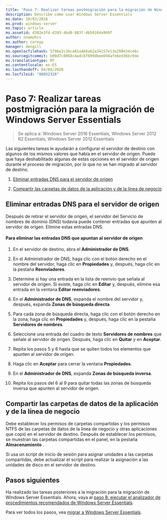 ```yaml
---
title: 'Paso 7: Realizar tareas postmigración para la migración de Windows Server Essentials'
description: Describe cómo usar Windows Server Essentials
ms.date: 10/03/2016
ms.prod: windows-server
ms.topic: article
ms.assetid: d382e3fd-d393-4bd0-883f-db50104a969f
author: nnamuhcs
ms.author: coreyp
manager: dongill
ms.openlocfilehash: 579be2c36ca01a4b8ab2a34157e13e298e34c48c
ms.sourcegitcommit: b00d7c8968c4adc8f699dbee694afe6ed36bc9de
ms.translationtype: MT
ms.contentlocale: es-ES
ms.lasthandoff: 04/08/2020
ms.locfileid: "80852328"
---
```

# <a name="step-7-perform-post-migration-tasks-for-the-windows-server-essentials-migration"></a>Paso 7: Realizar tareas postmigración para la migración de Windows Server Essentials

>Se aplica a: Windows Server 2016 Essentials, Windows Server 2012 R2 Essentials, Windows Server 2012 Essentials

Las siguientes tareas le ayudarán a configurar el servidor de destino con algunos de los mismos valores que había en el servidor de origen. Puede que haya deshabilitado algunas de estas opciones en el servidor de origen durante el proceso de migración, por lo que no se han migrado al servidor de destino.  
  
1.  [Eliminar entradas DNS para el servidor de origen](Step-7--Perform-post-migration-tasks-for-the-Windows-Server-Essentials-migration.md#BKMK_DeleteDNSEntries)  
  
2.  [Compartir las carpetas de datos de la aplicación y de la línea de negocio](Step-7--Perform-post-migration-tasks-for-the-Windows-Server-Essentials-migration.md#BKMK_ShareLineOfBusinessAndOtherApplications)  
  
##  <a name="delete-dns-entries-for-the-source-server"></a><a name="BKMK_DeleteDNSEntries"></a>Eliminar entradas DNS para el servidor de origen  
 Después de retirar el servidor de origen, el servidor del Servicio de nombres de dominio (DNS) todavía puede contener entradas que apunten al servidor de origen. Elimine estas entradas DNS.  
  
#### <a name="to-delete-dns-entries-that-point-to-the-source-server"></a>Para eliminar las entradas DNS que apuntan al servidor de origen  
  
1.  En el servidor de destino, abra el **Administrador de DNS**.  
  
2.  En el Administrador de DNS, haga clic con el botón derecho en el nombre del servidor, haga clic en **Propiedades** y, después, haga clic en la pestaña **Reenviadores**.  
  
3.  Determine si hay una entrada en la lista de reenvío que señala al servidor de origen. Si existe, haga clic en **Editar** y, después, elimine esa entrada en la ventana **Editar reenviadores**.  
  
4.  En el **Administrador de DNS**, expanda el nombre del servidor y, después, expanda **Zonas de búsqueda directa**.  
  
5.  Para cada zona de búsqueda directa, haga clic con el botón derecho en la zona, haga clic en **Propiedades** y, después, haga clic en la pestaña **Servidores de nombres**.  
  
6.  Seleccione una entrada del cuadro de texto **Servidores de nombres** que señale al servidor de origen. Después, haga clic en **Quitar** y en **Aceptar**.  
  
7.  Repita los pasos 5 y 6 hasta que se quiten todos los elementos que apunten al servidor de origen.  
  
8.  Haga clic en **Aceptar** para cerrar la ventana **Propiedades**.  
  
9. En el **Administrador de DNS**, expanda **Zonas de búsqueda inversa**.  
  
10. Repita los pasos del 6 al 9 para quitar todas las zonas de búsqueda inversa que apunten al servidor de origen.  
  
##  <a name="share-line-of-business-and-other-application-data-folders"></a><a name="BKMK_ShareLineOfBusinessAndOtherApplications"></a>Compartir las carpetas de datos de la aplicación y de la línea de negocio  
 Debe establecer los permisos de carpetas compartidas y los permisos NTFS de las carpetas de datos de la línea de negocio y otras aplicaciones que copió en el servidor de destino. Después de establecer los permisos, se muestran las carpetas compartidas en el panel, en la pestaña **Almacenamiento** .  
  
 Si usa un script de inicio de sesión para asignar unidades a las carpetas compartidas, debe actualizar el script para realizar la asignación a las unidades de disco en el servidor de destino.  
  
## <a name="next-steps"></a>Pasos siguientes  
 Ha realizado las tareas posteriores a la migración para la migración de Windows Server Essentials. Ahora, vaya al [paso 8: ejecutar el analizador de procedimientos recomendados de Windows Server Essentials](Step-8--Run-the-Windows-Server-Essentials-Best-Practices-Analyzer.md).  
  

Para ver todos los pasos, vea [migrar a Windows Server Essentials](Migrate-from-Previous-Versions-to-Windows-Server-Essentials-or-Windows-Server-Essentials-Experience.md).

